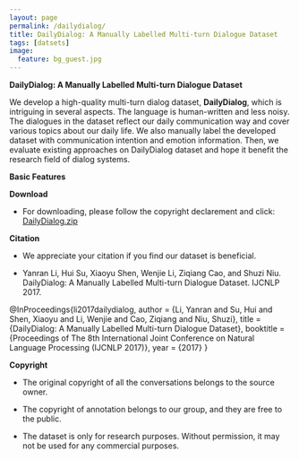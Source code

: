 ```yaml
---
layout: page
permalink: /dailydialog/
title: DailyDialog: A Manually Labelled Multi-turn Dialogue Dataset
tags: [datsets]
image:
  feature: bg_guest.jpg
---
```


**DailyDialog: A Manually Labelled Multi-turn Dialogue Dataset**

We develop a high-quality multi-turn dialog dataset, **DailyDialog**, which is intriguing in several aspects. The language is human-written and less noisy. The dialogues in the dataset reflect our daily communication way and cover various topics about our daily life. We also manually label the developed dataset with communication intention and emotion information. Then, we evaluate existing approaches on DailyDialog dataset and hope it benefit the research field of dialog systems.

**Basic Features**

**Download**

- For downloading, please follow the copyright declarement and click: [DailyDialog.zip](/files/ijcnlp_dailydialog.zip)

**Citation**

- We appreciate your citation if you find our dataset is beneficial.

- Yanran Li, Hui Su, Xiaoyu Shen, Wenjie Li, Ziqiang Cao, and Shuzi Niu. DailyDialog: A Manually Labelled Multi-turn Dialogue Dataset. IJCNLP 2017.

@InProceedings{li2017dailydialog,
  author    = {Li, Yanran  and  Su, Hui and Shen, Xiaoyu and Li, Wenjie and Cao, Ziqiang and Niu, Shuzi},
  title     = {DailyDialog: A Manually Labelled Multi-turn Dialogue Dataset},
  booktitle = {Proceedings of The 8th International Joint Conference on Natural Language Processing (IJCNLP 2017)},
  year      = {2017}
}

**Copyright**

- The original copyright of all the conversations belongs to the source owner.

- The copyright of annotation belongs to our group, and they are free to the public.

- The dataset is only for research purposes. Without permission, it may not be used for any commercial purposes.